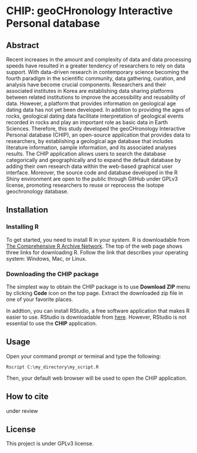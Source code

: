 # CHIP: geoCHronology Interactive Personal database 

## Abstract

Recent increases in the amount and complexity of data and data processing speeds have resulted in a greater tendency of researchers to rely on data support. With data-driven research in contemporary science becoming the fourth paradigm in the scientific community, data gathering, curation, and analysis have become crucial components. Researchers and their associated institutes in Korea are establishing data sharing platforms between related institutions to improve the accessibility and reusability of data. However, a platform that provides information on geological age dating data has not yet been developed. In addition to providing the ages of rocks, geological dating data facilitate interpretation of geological events recorded in rocks and play an important role as basic data in Earth Sciences. Therefore, this study developed the geoCHronology Interactive Personal database (CHIP), an open-source application that provides data to researchers, by establishing a geological age database that includes literature information, sample information, and its associated analyses results. The CHIP application allows users to search the database categorically and geographically and to expand the default database by adding their own research data within the web-based graphical user interface. Moreover, the source code and database developed in the R Shiny environment are open to the public through GitHub under GPLv3 license, promoting researchers to reuse or reprocess the isotope geochronology database. 

## Installation
### Installing R
To get started, you need to install R in your system. R is downloadable from [The Comprehensive R Archive Network](https://cran.r-project.org). The top of the web page shows three links for downloading R. Follow the link that describes your operating system: Windows, Mac, or Linux.

### Downloading the CHIP package
The simplest way to obtain the CHIP package is to use **Download ZIP** menu by clicking **Code** icon on the top page. Extract the downloaded zip file in one of your favorite places.

In addtion, you can install RStudio, a free software application that makes R easier to use. RStudio is downloadable from [here](https://posit.co/products/open-source/rstudio/). However, RStudio is not essential to use the **CHIP** application.

## Usage
Open your command prompt or terminal and type the following:

```
Rscript C:\my_directory\my_script.R
```

Then, your default web browser will be used to open the CHIP application.

## How to cite
under review

## License
This project is under GPLv3 license.
